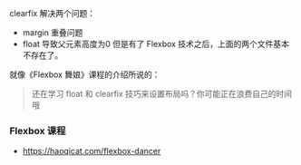 clearfix 解决两个问题：

- margin 重叠问题
- float 导致父元素高度为0
但是有了 Flexbox 技术之后，上面的两个文件基本不存在了。

就像《Flexbox 舞娘》课程的介绍所说的：

> 还在学习 float 和 clearfix 技巧来设置布局吗？你可能正在浪费自己的时间哦

### Flexbox 课程

- https://haoqicat.com/flexbox-dancer
